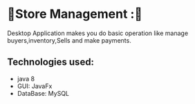 # 📣Store Management :📣

Desktop Application makes you do basic operation like manage buyers,inventory,Sells and make payments. 


## Technologies used:
* java 8
* GUI: JavaFx
* DataBase: MySQL 
